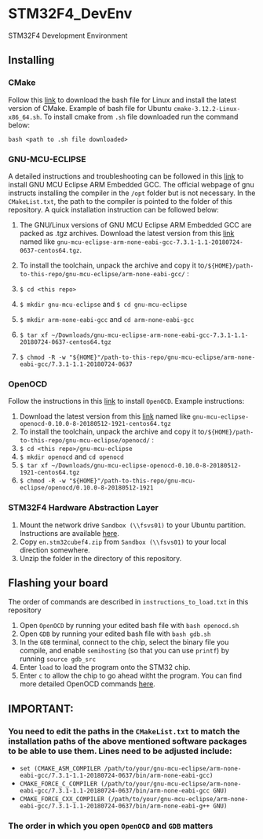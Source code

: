# STM32F4_DevEnv
STM32F4 Development Environment

## Installing
### CMake
Follow this [link](https://cmake.org/download/) to download the bash file for Linux and install the latest version of CMake. Example of bash file for Ubuntu `cmake-3.12.2-Linux-x86_64.sh`. To install cmake from `.sh` file downloaded run the command below:

`bash <path to .sh file downloaded>`

### GNU-MCU-ECLIPSE
A detailed instructions and troubleshooting can be followed in this [link](https://gnu-mcu-eclipse.github.io/toolchain/arm/install/#target-vs-host-platform) to install GNU MCU Eclipse ARM Embedded GCC. The official webpage of gnu instructs installing the compiler in the `/opt` folder but is not necessary. In the `CMakeList.txt`, the path to the compiler is pointed to the folder of this repository. A quick installation instruction can be followed below:

1. The GNU/Linux versions of GNU MCU Eclipse ARM Embedded GCC are packed as .tgz archives. Download the latest version from this [link](https://github.com/gnu-mcu-eclipse/arm-none-eabi-gcc/releases) named like `gnu-mcu-eclipse-arm-none-eabi-gcc-7.3.1-1.1-20180724-0637-centos64.tgz`.

2. To install the toolchain, unpack the archive and copy it to`/${HOME}/path-to-this-repo/gnu-mcu-eclipse/arm-none-eabi-gcc/` :
  1. `$ cd <this repo>`
  2. `$ mkdir gnu-mcu-eclipse` and `$ cd gnu-mcu-eclipse`
  3. `$ mkdir arm-none-eabi-gcc` and `cd arm-none-eabi-gcc`
  4. `$ tar xf ~/Downloads/gnu-mcu-eclipse-arm-none-eabi-gcc-7.3.1-1.1-20180724-0637-centos64.tgz`
  5. `$ chmod -R -w "${HOME}"/path-to-this-repo/gnu-mcu-eclipse/arm-none-eabi-gcc/7.3.1-1.1-20180724-0637`

### OpenOCD
Follow the instructions in this [link](https://gnu-mcu-eclipse.github.io/openocd/install/) to install `OpenOCD`. Example instructions:
1.  Download the latest version from this [link](https://github.com/gnu-mcu-eclipse/openocd/releases) named like `gnu-mcu-eclipse-openocd-0.10.0-8-20180512-1921-centos64.tgz`
2. To install the toolchain, unpack the archive and copy it to`/${HOME}/path-to-this-repo/gnu-mcu-eclipse/openocd/` :
  1. `$ cd <this repo>/gnu-mcu-eclipse`
  2. `$ mkdir openocd` and `cd openocd`
  3. `$ tar xf ~/Downloads/gnu-mcu-eclipse-openocd-0.10.0-8-20180512-1921-centos64.tgz`
  4. `$ chmod -R -w "${HOME}"/path-to-this-repo/gnu-mcu-eclipse/openocd/0.10.0-8-20180512-1921`

### STM32F4 Hardware Abstraction Layer
1. Mount the network drive `Sandbox (\\fsvs01)` to your Ubuntu partition. Instructions are available [here](http://wikis.olin.edu/linux/doku.php?id=accessing_windows_shares).
2. Copy `en.stm32cubef4.zip` from `Sandbox (\\fsvs01)` to your local direction somewhere.
3. Unzip the folder in the directory of this repository.

## Flashing your board
The order of commands are described in `instructions_to_load.txt` in this repository
1. Open `OpenOCD` by running your edited bash file with `bash openocd.sh`
2. Open `GDB` by running your edited bash file with `bash gdb.sh`
3. In the `GDB` terminal, connect to the chip, select the binary file you compile, and enable `semihosting` (so that you can use `printf`) by running `source gdb_src`
4. Enter `load` to load the program onto the STM32 chip.
5. Enter `c` to allow the chip to go ahead witht the program. You can find more detailed OpenOCD commands [here](http://condor.depaul.edu/glancast/373class/docs/gdb.html).

## IMPORTANT:
### You need to edit the paths in the `CMakeList.txt` to match the installation paths of the above mentioned software packages to be able to use them. Lines need to be adjusted include:
* `set (CMAKE_ASM_COMPILER /path/to/your/gnu-mcu-eclipse/arm-none-eabi-gcc/7.3.1-1.1-20180724-0637/bin/arm-none-eabi-gcc)`
* `CMAKE_FORCE_C_COMPILER (/path/to/your/gnu-mcu-eclipse/arm-none-eabi-gcc/7.3.1-1.1-20180724-0637/bin/arm-none-eabi-gcc GNU)`
* `CMAKE_FORCE_CXX_COMPILER (/path/to/your/gnu-mcu-eclipse/arm-none-eabi-gcc/7.3.1-1.1-20180724-0637/bin/arm-none-eabi-g++ GNU)`

### The order in which you open `OpenOCD` and `GDB` matters
